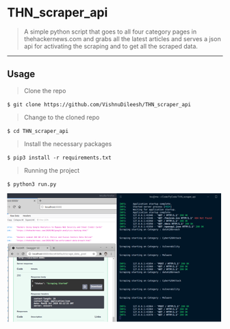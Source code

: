 # THN_scraper_api

> A simple python script that goes to all four category pages in thehackernews.com and grabs all the latest articles and serves a json api for activating the scraping and to get all the scraped data.

---

## Usage

> Clone the repo

`$ git clone https://github.com/VishnuDileesh/THN_scraper_api`

> Change to the cloned repo

`$ cd THN_scraper_api`

>  Install the necessary packages

`$ pip3 install -r requirements.txt`

> Running the project

`$ python3 run.py`

![THN_scraper_api screenshot](screenshot.png)
